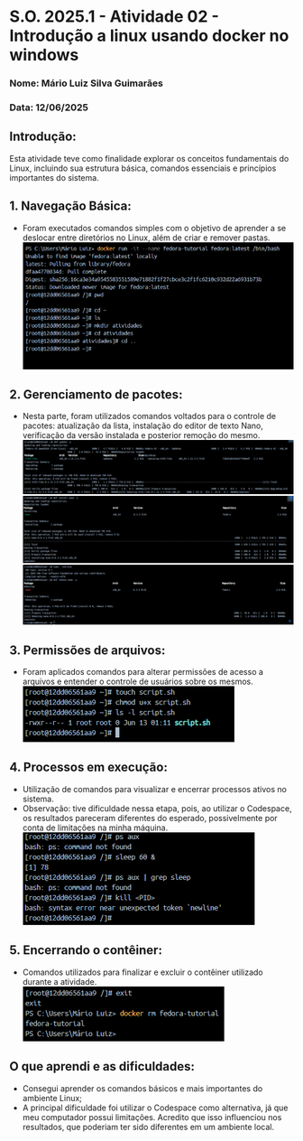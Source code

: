 # S.O. 2025.1 - Atividade 02 - Introdução a linux usando docker no windows

### Nome: Mário Luiz Silva Guimarães

### Data: 12/06/2025

## Introdução:

Esta atividade teve como finalidade explorar os conceitos fundamentais do Linux, incluindo sua estrutura básica, comandos essenciais e princípios importantes do sistema.

## 1. Navegação Básica:

* Foram executados comandos simples com o objetivo de aprender a se deslocar entre diretórios no Linux, além de criar e remover pastas.
  ![imagem 1](img/01.png)

## 2. Gerenciamento de pacotes:

* Nesta parte, foram utilizados comandos voltados para o controle de pacotes: atualização da lista, instalação do editor de texto Nano, verificação da versão instalada e posterior remoção do mesmo.
  ![imagem 3 - Atualize a lista de pacotes](img/03.1.png)
  ![imagem 3 - Instalando o editor de texto nano](img/03.2.png)
  ![imagem 3 - Removendo o nano](img/03.3.png)

## 3. Permissões de arquivos:

* Foram aplicados comandos para alterar permissões de acesso a arquivos e entender o controle de usuários sobre os mesmos.
  ![imagem 3](img/04.png)

## 4. Processos em execução:

* Utilização de comandos para visualizar e encerrar processos ativos no sistema.
* Observação: tive dificuldade nessa etapa, pois, ao utilizar o Codespace, os resultados pareceram diferentes do esperado, possivelmente por conta de limitações na minha máquina.
  ![imagem 5](img/05.png)

## 5. Encerrando o contêiner:

* Comandos utilizados para finalizar e excluir o contêiner utilizado durante a atividade.
  ![imagem 6](img/06.png)

## O que aprendi e as dificuldades:

* Consegui aprender os comandos básicos e mais importantes do ambiente Linux;
* A principal dificuldade foi utilizar o Codespace como alternativa, já que meu computador possui limitações. Acredito que isso influenciou nos resultados, que poderiam ter sido diferentes em um ambiente local.
